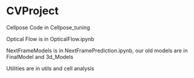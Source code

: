 # CVProject

Cellpose Code in Cellpose_tuning

Optical Flow is in OpticalFlow.ipynb

NextFrameModels is in NextFramePrediction.ipynb, our old models are in FinalModel and 3d_Models

Utilities are in utils and cell analysis 

